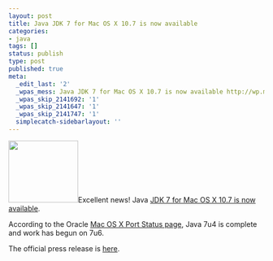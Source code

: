 ```yaml
---
layout: post
title: Java JDK 7 for Mac OS X 10.7 is now available
categories:
- java
tags: []
status: publish
type: post
published: true
meta:
  _edit_last: '2'
  _wpas_mess: Java JDK 7 for Mac OS X 10.7 is now available http://wp.me/pnQ7e-dE
  _wpas_skip_2141692: '1'
  _wpas_skip_2141647: '1'
  _wpas_skip_2141747: '1'
  simplecatch-sidebarlayout: ''
---
```

<a href="http://www.oracle.com/technetwork/java/javase/downloads/index.html"><img class="alignleft" src="http://photos.smugmug.com/photos/i-96qDSQx/0/O/i-96qDSQx.gif" alt="" width="137" height="122" /></a>Excellent news!&nbsp;Java <a href="http://www.oracle.com/technetwork/java/javase/downloads/index.html">JDK 7 for Mac OS X 10.7 is now available</a>.

According to the Oracle <a href="https://wikis.oracle.com/display/OpenJDK/Mac+OS+X+Port+Project+Status">Mac OS X Port Status page</a>, Java&nbsp;7u4 is complete and work has begun on&nbsp;7u6.

The official press release is <a href="http://www.oracle.com/us/corporate/press/1603497">here</a>.
